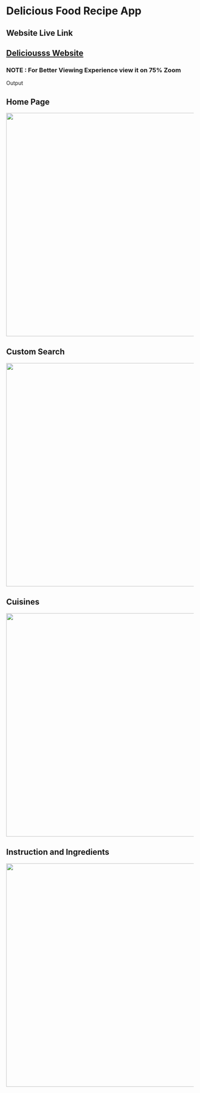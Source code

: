 # Delicious Food Recipe App

## Website Live Link

## [Deliciousss Website](https://deliciousss-imsknand.netlify.app/)

### NOTE : For Better Viewing Experience view it on 75% Zoom

Output

## Home Page

<img src="https://user-images.githubusercontent.com/56271682/166108810-f6e48e39-ec46-4f19-b436-9e529d5420a5.png" width="1000" height="600" >

## Custom Search

<img src="https://user-images.githubusercontent.com/56271682/166108941-19e707e9-c477-439d-bf00-36b8abc94369.png" height="600" >

## Cuisines

<img src="https://user-images.githubusercontent.com/56271682/166109061-505951e4-c340-460b-bbf8-d02acfd1fca3.png" width="1000" height="600" >

## Instruction and Ingredients

<img src="https://user-images.githubusercontent.com/56271682/166108982-a8f75b8f-4528-4c6a-b47b-fc8bc284a820.png" width="1000" height="600" >
